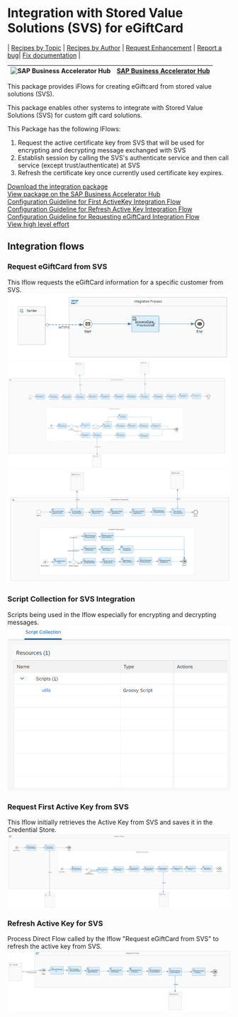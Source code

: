 # Integration with Stored Value Solutions (SVS) for eGiftCard 

\| [Recipes by Topic](../../readme.md ) \| [Recipes by Author](../../author.md ) \| [Request Enhancement](https://github.com/SAP-samples/cloud-integration-flow/issues/new?assignees=&labels=Recipe%20Fix,enhancement&template=recipe-request.md&title=Improve%20Integration%20with%20Stored%20Value%20Solutions%20(SVS)%20for%20eGiftCard) \| [Report a bug](https://github.com/SAP-samples/cloud-integration-flow/issues/new?assignees=&labels=Recipe%20Fix,bug&template=bug_report.md&title=Issue%20with%20Integration%20with%20Stored%20Value%20Solutions%20(SVS)%20for%20eGiftCard)\| [Fix documentation](https://github.com/SAP-samples/cloud-integration-flow/issues/new?assignees=&labels=Recipe%20Fix,documentation&template=bug_report.md&title=Docu%20fix%20Integration%20with%20Stored%20Value%20Solutions%20(SVS)%20for%20eGiftCard) \| 

 ![SAP Business Accelerator Hub](https://github.com/SAPAPIBusinessHub.png?size=50 ) | [SAP Business Accelerator Hub](https://api.sap.com/allcommunity) | 
 ----|----| 

This package provides iFlows for creating eGiftcard from stored value solutions (SVS).

<p>This package enables other systems to integrate with Stored Value Solutions (SVS) for custom gift card solutions.</p>
<p>This Package has the following IFlows:&nbsp;</p>
<ol>
 <li>Request the active certificate key from SVS that will be used for encrypting and decrypting message exchanged with SVS</li>
 <li>Establish session by calling the SVS's authenticate service and then call service (except trust/authenticate) at SVS</li>
 <li>Refresh the certificate key once currently used certificate key expires.&nbsp;</li>
</ol>

[Download the integration package](IntegrationwithStoredValueSolutionsforeGiftCard.zip)\
[View package on the SAP Business Accelerator Hub](https://api.sap.com/package/IntegrationwithStoredValueSolutionsSVSforeGiftCard)\
[Configuration Guideline for First ActiveKey Integration Flow](ConfigurationGuidelineforFirstActiveKeyIflow.pdf)\
[Configuration Guideline for Refresh Active Key Integration Flow](ConfigurationGuidelineforRefreshActiveKeyIflow.pdf)\
[Configuration Guideline for Requesting eGiftCard Integration Flow](ConfigurationGuidelineforRequestingeGiftCardIflow.pdf)\
[View high level effort](effort.md)
## Integration flows
### Request eGiftCard from SVS 
This Iflow requests the eGiftCard information for a specific customer from SVS. \
 ![input-image](Request_eGiftCard_from_SVS_1.png)
 ![input-image](Request_eGiftCard_from_SVS_2.png)
 ![input-image](Request_eGiftCard_from_SVS_3.png)
### Script Collection for SVS Integration 
Scripts being used in the Iflow especially for encrypting and decrypting messages. \
 ![input-image](Script_Collection_for_SVS_Integration.png)
### Request First Active Key from SVS 
This Iflow initially retrieves the Active Key from SVS and saves it in the Credential Store. \
 ![input-image](Request_First_Active_Key_from_SVS.png)
### Refresh Active Key for SVS 
Process Direct Flow called by the Iflow "Request eGiftCard from SVS" to refresh the active key from SVS. \
 ![input-image](Refresh_Active_Key_for_SVS.png)
